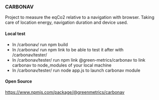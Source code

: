 ### CARBONAV

Project to measure the eqCo2 relative to a navigation with browser. Taking care of location energy, navigation duration and device used.


#### Local test

- In /carbonav/ run npm build
- In /carbonav/ run npm link to be able to test it after with /carbonav/tester/
- In /carbonav/tester/ run npm link @green-metrics/carbonav to link carbonav to node_modules of your local machine
- In /carbonav/tester/ run node app.js to launch carbonav module


#### Open Source

https://www.npmjs.com/package/@greenmetrics/carbonav